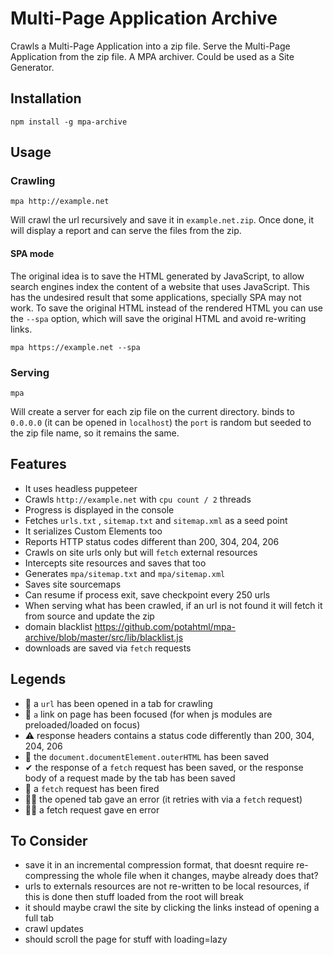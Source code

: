 # Multi-Page Application Archive

Crawls a Multi-Page Application into a zip file. Serve the Multi-Page
Application from the zip file. A MPA archiver. Could be used as a Site
Generator.

## Installation

`npm install -g mpa-archive`

## Usage

### Crawling

`mpa http://example.net`

Will crawl the url recursively and save it in `example.net.zip`. Once
done, it will display a report and can serve the files from the zip.

#### SPA mode

The original idea is to save the HTML generated by JavaScript, to
allow search engines index the content of a website that uses
JavaScript. This has the undesired result that some applications,
specially SPA may not work. To save the original HTML instead of the
rendered HTML you can use the `--spa` option, which will save the
original HTML and avoid re-writing links.

`mpa https://example.net --spa`

### Serving

`mpa`

Will create a server for each zip file on the current directory. binds
to `0.0.0.0` (it can be opened in `localhost`) the `port` is random
but seeded to the zip file name, so it remains the same.

## Features

- It uses headless puppeteer
- Crawls `http://example.net` with `cpu count / 2` threads
- Progress is displayed in the console
- Fetches `urls.txt` , `sitemap.txt` and `sitemap.xml` as a seed point
- It serializes Custom Elements too
- Reports HTTP status codes different than 200, 304, 204, 206
- Crawls on site urls only but will `fetch` external resources
- Intercepts site resources and saves that too
- Generates `mpa/sitemap.txt` and `mpa/sitemap.xml`
- Saves site sourcemaps
- Can resume if process exit, save checkpoint every 250 urls
- When serving what has been crawled, if an url is not found it will
  fetch it from source and update the zip
- domain blacklist
  https://github.com/potahtml/mpa-archive/blob/master/src/lib/blacklist.js
- downloads are saved via `fetch` requests

## Legends

- 🍳 a `url` has been opened in a tab for crawling
- 🧽 `a` link on page has been focused (for when js modules are
  preloaded/loaded on focus)
- ⚠ response headers contains a status code differently than 200,
  304, 204, 206
- 🧭 the `document.documentElement.outerHTML` has been saved
- ✔ the response of a `fetch` request has been saved, or the response
  body of a request made by the tab has been saved
- 🔗 a `fetch` request has been fired
- 🛑🍳 the opened tab gave an error (it retries with via a `fetch`
  request)
- 🛑🔗 a fetch request gave en error

## To Consider

- save it in an incremental compression format, that doesnt require
  re-compressing the whole file when it changes, maybe already does
  that?
- urls to externals resources are not re-written to be local
  resources, if this is done then stuff loaded from the root will
  break
- it should maybe crawl the site by clicking the links instead of
  opening a full tab
- crawl updates
- should scroll the page for stuff with loading=lazy
